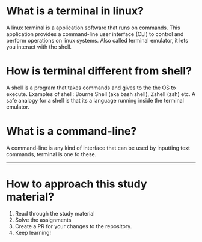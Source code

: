 # What is a terminal in linux?

A linux terminal is a application software that runs on commands. This application provides a command-line user interface (CLI) to control and perform operations on linux systems. Also called terminal emulator, it lets you interact with the shell.

# How is terminal different from shell?

A shell is a program that takes commands and gives to the the OS to execute. Examples of shell: Bourne Shell (aka bash shell), Zshell (zsh) etc. A safe analogy for a shell is that its a language running inside the terminal emulator.

# What is a command-line?

A command-line is any kind of interface that can be used by inputting text commands, terminal is one fo these.

---

# How to approach this study material?

1. Read through the study material
2. Solve the assignments
3. Create a PR for your changes to the repository.
4. Keep learning!
